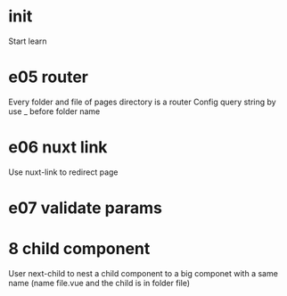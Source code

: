 # init
Start learn
# e05 router
Every folder and file of pages directory is a router
Config query string by use _ before folder name

# e06 nuxt link
Use nuxt-link to redirect page

# e07 validate params

# 8 child component
User next-child to nest a child component to a big componet with a same name (name file.vue and the child is in folder file)
